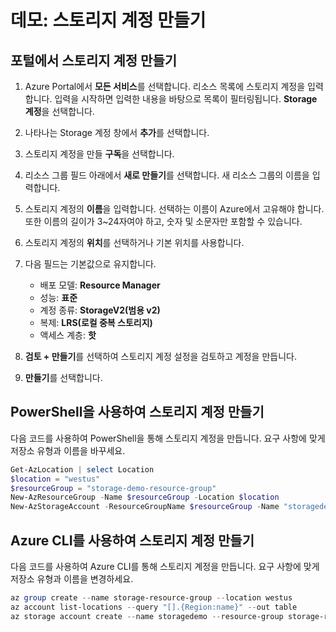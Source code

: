 # <a name="demonstration-create-storage-accounts"></a>데모: 스토리지 계정 만들기

## <a name="create-a-storage-account-in-the-portal"></a>포털에서 스토리지 계정 만들기

1.  Azure Portal에서 **모든 서비스**를 선택합니다. 리소스 목록에 스토리지 계정을 입력합니다. 입력을 시작하면 입력한 내용을 바탕으로 목록이 필터링됩니다. **Storage 계정**을 선택합니다.
2.  나타나는 Storage 계정 창에서 **추가**를 선택합니다.
3.  스토리지 계정을 만들 **구독**을 선택합니다.
4.  리소스 그룹 필드 아래에서 **새로 만들기**를 선택합니다. 새 리소스 그룹의 이름을 입력합니다.
5.  스토리지 계정의 **이름**을 입력합니다. 선택하는 이름이 Azure에서 고유해야 합니다. 또한 이름의 길이가 3~24자여야 하고, 숫자 및 소문자만 포함할 수 있습니다.
6.  스토리지 계정의 **위치**를 선택하거나 기본 위치를 사용합니다.
7.  다음 필드는 기본값으로 유지합니다.

     * 배포 모델: **Resource Manager**
     * 성능: **표준**
     * 계정 종류: **StorageV2(범용 v2)**
     * 복제: **LRS(로컬 중복 스토리지)**
     * 액세스 계층: **핫**

8.  **검토 + 만들기**를 선택하여 스토리지 계정 설정을 검토하고 계정을 만듭니다.
9.  **만들기**를 선택합니다.

## <a name="create-a-storage-account-using-powershell"></a>PowerShell을 사용하여 스토리지 계정 만들기

다음 코드를 사용하여 PowerShell을 통해 스토리지 계정을 만듭니다. 요구 사항에 맞게 저장소 유형과 이름을 바꾸세요.

```PowerShell
Get-AzLocation | select Location 
$location = "westus" 
$resourceGroup = "storage-demo-resource-group" 
New-AzResourceGroup -Name $resourceGroup -Location $location 
New-AzStorageAccount -ResourceGroupName $resourceGroup -Name "storagedemo" -Location $location -SkuName Standard_LRS -Kind StorageV2 
```

## <a name="create-a-storage-account-using-azure-cli"></a>Azure CLI를 사용하여 스토리지 계정 만들기

다음 코드를 사용하여 Azure CLI를 통해 스토리지 계정을 만듭니다. 요구 사항에 맞게 저장소 유형과 이름을 변경하세요.

```PowerShell
az group create --name storage-resource-group --location westus 
az account list-locations --query "[].{Region:name}" --out table 
az storage account create --name storagedemo --resource-group storage-resource-group --location westus --sku Standard_LRS --kind StorageV2 
```